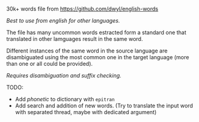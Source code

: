 30k+ words file from https://github.com/dwyl/english-words

*Best to use from english for other languages.*

The file has many uncommon words estracted form a standard one that translated in other lamguages result in the same word.

Different instances of the same word in the source language are disambiguated using the most common one in the target language (more than one or all could be provided).

*Requires disambiguation and suffix checking.*

TODO:
+ Add *phonetic* to dictionary with `epitran`
+ Add search and addition of new words. (Try to translate the input word with separated thread, maybe with dedicated argument)
